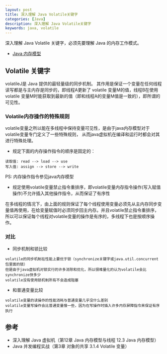 ```yaml
---
layout: post
title: 深入理解 Java Volatile关键字
categories: [Java]
description: 深入理解 Java Volatile关键字
keywords: java, volatile
---
```


深入理解 Java Volatile 关键字，必须先要理解 Java 的内存工作模式。

* [ Java 内存模型](http://blog.liuzhudong.com/2017/09/13/java-memory-model/)

## Volatile 关键字
volatileJ是 Java 提供的最轻量级的同步机制。
其作用是保证一个变量在任何线程读写都是与主内存是同步的，即线程A更新了 volatile 变量M的值，线程B在使用volatile 变量M时能获取到最新的值（即和线程A的变量M值是一致的），即所谓的可见性。

### Volatile内存操作的特殊规则
volatile变量之所以能在多线程中保持变量可见性，是由于java内存模型对于volatile变量专门定义了一些特殊规则，
从而java虚拟机在编译和运行时都会对其进行特殊处理。

* 规定下面的内存操作指令的顺序是固定的：
```
读取值: read --> load --> use
写入值: assign --> store --> write
```
PS: 内存操作指令参见java内存模型

* 规定使用volatile变量禁止指令重排序，即volatile变量内存指令操作(写入赋值操作)不允许插入其他操作指令，从而保证了有序性

在多线程的情况下，由上面的规则保证了每个线程使用变量必须先从主内存同步变量值再使用，在给变量赋值时必须同步回主内存。并且volatile禁止指令重排序，所以可以保证每个线程对volatile变量的操作是有序的，多线程下也是按顺序操作。

### 对比
* 同步机制和锁比较
```
volatile的同步机制在性能上要优于锁（synchronize关键字或java.util.concurrent包里面的锁）
但是由于java虚拟机对锁实行的许多消除和优化，所以很难量化的认为volatile会比synchronize快多少
volatile没有使用锁机制所有不会造成阻塞
```

* 和普通变量比较
```
volatile变量的读操作的性能消耗与普通变量几乎没什么差别
volatile变量写操作会比普通变量慢一些，因为在写操作时插入许多内存屏障指令来保证有序执行
```

## 参考
* 深入理解 Java 虚拟机（第12章 Java 内存模型与线程 12.3 Java 内存模型）
* Java 并发编程实战（第3章 对象的共享 3.1.4 Volatile 变量）
